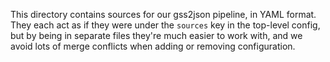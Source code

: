 This directory contains sources for our gss2json pipeline, in YAML format. They each act as if
they were under the `sources` key in the top-level config, but by being in separate files they're
much easier to work with, and we avoid lots of merge conflicts when adding or removing configuration.
